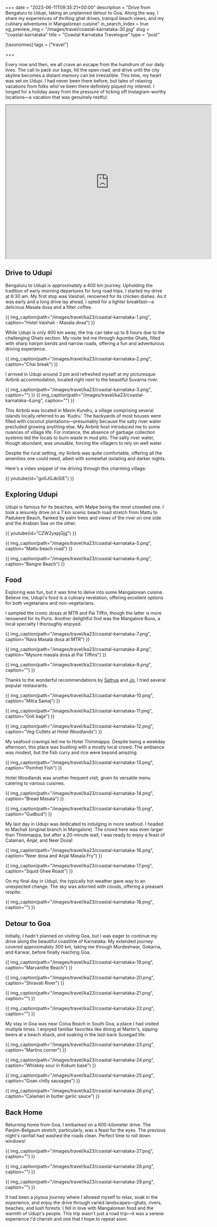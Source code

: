 +++
date = "2023-06-11T09:35:21+00:00"
description = "Drive from Bengaluru to Udupi, taking an unplanned detour to Goa. Along the way, I share my experiences of thrilling ghat drives, tranquil beach views, and my culinary adventures in Mangalorean cuisine"
in_search_index = true
og_preview_img = "/images/travel/coastal-karnataka-30.jpg"
slug = "coastal-karnataka"
title = "Coastal Karnataka Travelogue"
type = "post"

[taxonomies]
  tags = ["travel"]

+++

Every now and then, we all crave an escape from the humdrum of our daily lives. The call to pack our bags, hit the open road, and drive until the city skyline becomes a distant memory can be irresistible. This time, my heart was set on Udupi. I had never been there before, but tales of relaxing vacations from folks who've been there definitely piqued my interest. I longed for a holiday away from the pressure of ticking off Instagram-worthy locations—a vacation that was genuinely restful.

<iframe src="https://www.google.com/maps/d/embed?mid=1O5OCS2JhyS1ioyAfBwGLl5rA0OAj0wA&ehbc=2E312F" width="640" height="480"></iframe>

## Drive to Udupi

Bengaluru to Udupi is approximately a 400 km journey. Upholding the tradition of early morning departures for long road trips, I started my drive at 6:30 am. My first stop was Vaishali, renowned for its chicken dishes. As it was early and a long drive lay ahead, I opted for a lighter breakfast—a delicious Masala dosa and a filter coffee.

{{ img_caption(path="/images/travel/ka23/coastal-karnataka-1.png", caption="Hotel Vaishali - Masala dosa") }}

While Udupi is only 400 km away, the trip can take up to 8 hours due to the challenging Ghats section. My route led me through Agumbe Ghats, filled with sharp hairpin bends and narrow roads, offering a fun and adventurous driving experience.

{{ img_caption(path="/images/travel/ka23/coastal-karnataka-2.png", caption="Chai break") }}

I arrived in Udupi around 3 pm and refreshed myself at my picturesque Airbnb accommodation, located right next to the beautiful Suvarna river.

{{ img_caption(path="/images/travel/ka23/coastal-karnataka-3.png", caption="") }}
{{ img_caption(path="/images/travel/ka23/coastal-karnataka-4.png", caption="") }}

This Airbnb was located in Mavin Kundru, a village comprising several islands locally referred to as 'Kudru.' The backyards of most houses were filled with coconut plantations—presumably because the salty river water precluded growing anything else. My Airbnb host introduced me to some nuances of village life. For instance, the absence of garbage collection systems led the locals to burn waste in mud pits. The salty river water, though abundant, was unusable, forcing the villagers to rely on well water.

Despite the rural setting, my Airbnb was quite comfortable, offering all the amenities one could need, albeit with somewhat isolating and darker nights.

Here's a video snippet of me driving through this charming village:

{{ youtube(id="go0JGJkiSiE") }}

## Exploring Udupi

Udupi is famous for its beaches, with Malpe being the most crowded one. I took a leisurely drive on a 7 km scenic beach road stretch from Mattu to Padukere Beach, flanked by palm trees and views of the river on one side and the Arabian Sea on the other.

{{ youtube(id="CZW2yspjGjg") }}

{{ img_caption(path="/images/travel/ka23/coastal-karnataka-5.png", caption="Mattu beach road") }}

{{ img_caption(path="/images/travel/ka23/coastal-karnataka-6.png", caption="Bengre Beach") }}

## Food

Exploring was fun, but it was time to delve into some Mangalorean cuisine. Believe me, Udupi's food is a culinary revelation, offering excellent options for both vegetarians and non-vegetarians.

I sampled the iconic dosas at MTR and Pai Tiffin, though the latter is more renowned for its Puris. Another delightful find was the Mangalore Buns, a local specialty I thoroughly enjoyed.

{{ img_caption(path="/images/travel/ka23/coastal-karnataka-7.png", caption="Rava Masala dosa at MTR") }}

{{ img_caption(path="/images/travel/ka23/coastal-karnataka-8.png", caption="Mysore masala dosa at Pai Tiffins") }}

{{ img_caption(path="/images/travel/ka23/coastal-karnataka-9.png", caption="") }}

Thanks to the wonderful recommendations by [Sathya](https://twitter.com/SathyaBhat) and [Jo](https://twitter.com/joshenoy), I tried several popular restaurants.

{{ img_caption(path="/images/travel/ka23/coastal-karnataka-10.png", caption="Mitra Samaj") }}

{{ img_caption(path="/images/travel/ka23/coastal-karnataka-11.png", caption="Goli bajje") }}

{{ img_caption(path="/images/travel/ka23/coastal-karnataka-12.png", caption="Veg Cutlets at Hotel Woodlands") }}

My seafood cravings led me to Hotel Thimmappa. Despite being a weekday afternoon, this place was bustling with a mostly local crowd. The ambiance was modest, but the fish curry and rice were beyond amazing.

{{ img_caption(path="/images/travel/ka23/coastal-karnataka-13.png", caption="Pomfret Fish") }}

Hotel Woodlands was another frequent visit, given its versatile menu catering to various cuisines.

{{ img_caption(path="/images/travel/ka23/coastal-karnataka-14.png", caption="Bread Masala") }}

{{ img_caption(path="/images/travel/ka23/coastal-karnataka-15.png", caption="Gudbud") }}

My last day in Udupi was dedicated to indulging in more seafood. I headed to Machali (original branch in Mangalore). The crowd here was even larger than Thimmappa, but after a 20-minute wait, I was ready to enjoy a feast of Calamari, Anjal, and Neer Dosa!

{{ img_caption(path="/images/travel/ka23/coastal-karnataka-16.png", caption="Neer dosa and Anjal Masala Fry") }}

{{ img_caption(path="/images/travel/ka23/coastal-karnataka-17.png", caption="Squid Ghee Roast") }}

On my final day in Udupi, the typically hot weather gave way to an unexpected change. The sky was adorned with clouds, offering a pleasant respite.

{{ img_caption(path="/images/travel/ka23/coastal-karnataka-18.png", caption="") }}

## Detour to Goa

Initially, I hadn't planned on visiting Goa, but I was eager to continue my drive along the beautiful coastline of Karnataka. My extended journey covered approximately 300 km, taking me through Murdeshwar, Gokarna, and Karwar, before finally reaching Goa.

{{ img_caption(path="/images/travel/ka23/coastal-karnataka-19.png", caption="Marvanthe Beach") }}

{{ img_caption(path="/images/travel/ka23/coastal-karnataka-20.png", caption="Shravati River") }}

{{ img_caption(path="/images/travel/ka23/coastal-karnataka-21.png", caption="") }}

{{ img_caption(path="/images/travel/ka23/coastal-karnataka-22.png", caption="") }}

My stay in Goa was near Colva Beach in South Goa, a place I had visited multiple times. I enjoyed familiar favorites like dining at Martin's, sipping beers at a beach shack, and soaking in the laid-back Susegad life.

{{ img_caption(path="/images/travel/ka23/coastal-karnataka-23.png", caption="Martins corner") }}

{{ img_caption(path="/images/travel/ka23/coastal-karnataka-24.png", caption="Whiskey sour in Kokum base") }}

{{ img_caption(path="/images/travel/ka23/coastal-karnataka-25.png", caption="Goan chilly sausages") }}

{{ img_caption(path="/images/travel/ka23/coastal-karnataka-26.png", caption="Calamari in butter garlic sauce") }}

## Back Home

Returning home from Goa, I embarked on a 600-kilometer drive. The Panjim-Belgaum stretch, particularly, was a feast for the eyes. The previous night's rainfall had washed the roads clean. Perfect time to roll down windows!

{{ img_caption(path="/images/travel/ka23/coastal-karnataka-27.png", caption="") }}

{{ img_caption(path="/images/travel/ka23/coastal-karnataka-28.png", caption="") }}

{{ img_caption(path="/images/travel/ka23/coastal-karnataka-29.png", caption="") }}

It had been a joyous journey where I allowed myself to relax, soak in the experience, and enjoy the drive through varied landscapes—ghats, rivers, beaches, and lush forests. I fell in love with Mangalorean food and the warmth of Udupi's people. This trip wasn't just a road trip—it was a serene experience I'd cherish and one that I hope to repeat soon.
